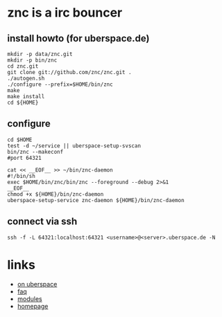 # znc is a irc bouncer

## install howto (for uberspace.de)

```
mkdir -p data/znc.git
mkdir -p bin/znc
cd znc.git
git clone git://github.com/znc/znc.git .
./autogen.sh
./configure --prefix=$HOME/bin/znc
make
make install
cd ${HOME}
```

## configure

```
cd $HOME
test -d ~/service || uberspace-setup-svscan
bin/znc --makeconf
#port 64321

cat << __EOF__ >> ~/bin/znc-daemon
#!/bin/sh
exec $HOME/bin/znc/bin/znc --foreground --debug 2>&1
__EOF__
chmod +x ${HOME}/bin/znc-daemon
uberspace-setup-service znc-daemon ${HOME}/bin/znc-daemon
```

## connect via ssh

```
ssh -f -L 64321:localhost:64321 <username>@<server>.uberspace.de -N
```

# links

* [on uberspace](https://marvindickhaus.de/2013/08/irc-bouncer-znc-auf-dem-uberspace-nutzen/)
* [faq](http://wiki.znc.in/FAQ)
* [modules](http://wiki.znc.in/Modules)
* [homepage](http://wiki.znc.in/ZNC)
